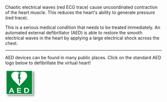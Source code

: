 Chaotic electrical waves (red ECG trace) cause uncoordinated contraction of the heart muscle. This reduces the heart's ability to generate pressure (red trace).

This is a serious medical condition that needs to be treated immediately. An automated external defibrillator (AED) is able to restore the smooth electrical waves in the heart by applying a large electrical shock across the chest.

---

AED devices can be found in many public places. Click on the standard AED logo below to defibrillate the virtual heart!

<span class="topic-fibrillation-aed" data-aed-play="aed_img">
  <!-- <a href="/medtech-heart/electricity-healthy"> -->
  <img src="img/defibrillation.png" alt="AED" height="90" width="100"/>
  <!-- </a> -->
</span>
